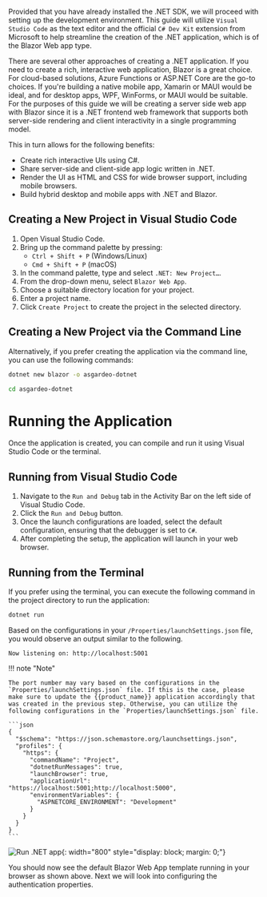 

Provided that you have already installed the .NET SDK, we will proceed with setting up the development environment. This guide will utilize `Visual Studio Code` as the text editor and the official `C# Dev Kit` extension from Microsoft to help streamline the creation of the .NET application, which is of the Blazor Web app type.

There are several other approaches of creating a .NET application. If you need to create a rich, interactive web application, Blazor is a great choice. For cloud-based solutions, Azure Functions or ASP.NET Core are the go-to choices. If you're building a native mobile app, Xamarin or MAUI would be ideal, and for desktop apps, WPF, WinForms, or MAUI would be suitable. For the purposes of this guide we will be creating a server side web app with Blazor since it is a .NET frontend web framework that supports both server-side rendering and client interactivity in a single programming model.

This in turn allows for the following benefits:

- Create rich interactive UIs using C#.
- Share server-side and client-side app logic written in .NET.
- Render the UI as HTML and CSS for wide browser support, including mobile browsers.
- Build hybrid desktop and mobile apps with .NET and Blazor.


## Creating a New Project in Visual Studio Code

1. Open Visual Studio Code.
2. Bring up the command palette by pressing:
    - `Ctrl + Shift + P` (Windows/Linux)
    - `Cmd + Shift + P` (macOS)
3. In the command palette, type and select `.NET: New Project…`.
4. From the drop-down menu, select `Blazor Web App`.
5. Choose a suitable directory location for your project.
6. Enter a project name.
7. Click `Create Project` to create the project in the selected directory.

## Creating a New Project via the Command Line

Alternatively, if you prefer creating the application via the command line, you can use the following commands:

```bash
dotnet new blazor -o asgardeo-dotnet
```

```bash
cd asgardeo-dotnet
```

# Running the Application

Once the application is created, you can compile and run it using Visual Studio Code or the terminal.

## Running from Visual Studio Code

1. Navigate to the `Run and Debug` tab in the Activity Bar on the left side of Visual Studio Code.
2. Click the `Run and Debug` button.
3. Once the launch configurations are loaded, select the default configuration, ensuring that the debugger is set to `C#`.
4. After completing the setup, the application will launch in your web browser.

## Running from the Terminal

If you prefer using the terminal, you can execute the following command in the project directory to run the application:

```bash
dotnet run
```

Based on the configurations in your `/Properties/launchSettings.json` file, you would observe an output similar to the following.

`
Now listening on: http://localhost:5001
`

!!! note "Note"

    The port number may vary based on the configurations in the `Properties/launchSettings.json` file. If this is the case, please make sure to update the {{product_name}} application accordingly that was created in the previous step. Otherwise, you can utilize the following configurations in the `Properties/launchSettings.json` file.

    ```json
    {
      "$schema": "https://json.schemastore.org/launchsettings.json",
      "profiles": {
        "https": {
          "commandName": "Project",
          "dotnetRunMessages": true,
          "launchBrowser": true,
          "applicationUrl": "https://localhost:5001;http://localhost:5000",
          "environmentVariables": {
            "ASPNETCORE_ENVIRONMENT": "Development"
          }
        }
      }
    }
    ```
![Run .NET app]({{base_path}}/assets/img/complete-guides/dotnet/image5.png){: width="800" style="display: block; margin: 0;"}

You should now see the default Blazor Web App template running in your browser as shown above. Next we will look into configuring the authentication properties.
